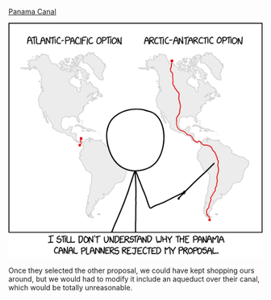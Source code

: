 [Panama Canal](https://xkcd.com/2127)

![Panama Canal](./random_comic.png)

Once they selected the other proposal, we could have kept shopping ours around, but we would had to modify it include an aqueduct over their canal, which would be totally unreasonable.

